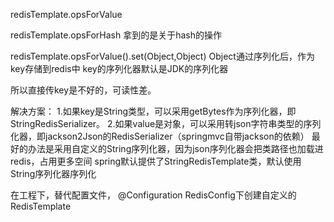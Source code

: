 redisTemplate.opsForValue

redisTemplate.opsForHash 拿到的是关于hash的操作


redisTemplate.opsForValue().set(Object,Object)
Object通过序列化后，作为key存储到redis中
key的序列化器默认是JDK的序列化器

所以直接传key是不好的，可读性差。

解决方案：
1.如果key是String类型，可以采用getBytes作为序列化器，即StringRedisSerializer。
2.如果value是对象，可以采用转json字符串类型的序列化器，即jackson2Json的RedisSerializer（springmvc自带jackson的依赖）
最好的办法是采用自定义的String序列化器，因为json序列化器会把类路径也加载进redis，占用更多空间
spring默认提供了StringRedisTemplate类，默认使用String序列化器序列化

在工程下，替代配置文件，
@Configuration 
RedisConfig下创建自定义的RedisTemplate